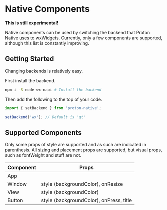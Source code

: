 # Native Components

**This is still experimental!**

Native components can be used by switching the backend that Proton Native uses to
wxWidgets. Currently, only a few components are supported, although this list
is constantly improving.

## Getting Started

Changing backends is relatively easy.

First install the backend.

```bash
npm i -S node-wx-napi # Install the backend
```

Then add the following to the top of your code.

```js
import { setBackend } from 'proton-native';

setBackend('wx'); // Default is 'qt'
```

## Supported Components

Only some props of style are supported and as such are
indicated in parenthesis. All sizing and placement props are supported,
but visual props, such as fontWeight and stuff are not.

| Component | Props                                   |
| --------- | --------------------------------------- |
| App       |                                         |
| Window    | style (backgroundColor), onResize       |
| View      | style (backgroundColor)                 |
| Button    | style (backgroundColor), onPress, title |
